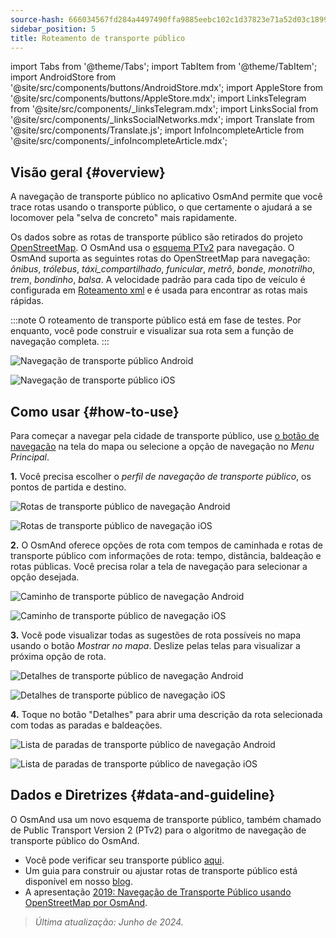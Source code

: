 ```yaml
---
source-hash: 666034567fd284a4497490ffa9885eebc102c1d37823e71a52d03c189944eb25
sidebar_position: 5
title: Roteamento de transporte público
---
```

import Tabs from '@theme/Tabs';
import TabItem from '@theme/TabItem';
import AndroidStore from '@site/src/components/buttons/AndroidStore.mdx';
import AppleStore from '@site/src/components/buttons/AppleStore.mdx';
import LinksTelegram from '@site/src/components/_linksTelegram.mdx';
import LinksSocial from '@site/src/components/_linksSocialNetworks.mdx';
import Translate from '@site/src/components/Translate.js';
import InfoIncompleteArticle from '@site/src/components/_infoIncompleteArticle.mdx';




## Visão geral {#overview}

A navegação de transporte público no aplicativo OsmAnd permite que você trace rotas usando o transporte público, o que certamente o ajudará a se locomover pela "selva de concreto" mais rapidamente.

Os dados sobre as rotas de transporte público são retirados do projeto [OpenStreetMap](http://openstreetmap.org/). O OsmAnd usa o [esquema PTv2](https://wiki.openstreetmap.org/wiki/Public_transport) para navegação. O OsmAnd suporta as seguintes rotas do OpenStreetMap para navegação: *ônibus*, *trólebus*, *táxi_compartilhado*, *funicular*, *metrô*, *bonde*, *monotrilho*, *trem*, *bondinho*, *balsa*. A velocidade padrão para cada tipo de veículo é configurada em [Roteamento xml](../../../technical/build-osmand/routing.md) e é usada para encontrar as rotas mais rápidas.

:::note
O roteamento de transporte público está em fase de testes. Por enquanto, você pode construir e visualizar sua rota sem a função de navegação completa.
:::

<Tabs groupId="operating-systems" queryString="current-os">

<TabItem value="android" label="Android">

![Navegação de transporte público Android](@site/static/img/navigation/public/navigation_android.png)  

</TabItem>

<TabItem value="ios" label="iOS">  

![Navegação de transporte público iOS](@site/static/img/navigation/public/navigation_ios.png)

</TabItem>

</Tabs>


## Como usar {#how-to-use}

Para começar a navegar pela cidade de transporte público, use [o botão de navegação](../../widgets/map-buttons.md#directions) na tela do mapa ou selecione a opção de navegação no *Menu Principal*.  

**1.** Você precisa escolher o *perfil de navegação de transporte público*, os pontos de partida e destino.  

<Tabs groupId="operating-systems" queryString="current-os">

<TabItem value="android" label="Android">

![Rotas de transporte público de navegação Android](@site/static/img/navigation/public/navigation_public_android.png)

</TabItem>

<TabItem value="ios" label="iOS">  

![Rotas de transporte público de navegação iOS](@site/static/img/navigation/public/navigation_public_ios.png)

</TabItem>

</Tabs>

**2.** O OsmAnd oferece opções de rota com tempos de caminhada e rotas de transporte público com informações de rota: tempo, distância, baldeação e rotas públicas. Você precisa rolar a tela de navegação para selecionar a opção desejada.  

<Tabs groupId="operating-systems" queryString="current-os">

<TabItem value="android" label="Android">

![Caminho de transporte público de navegação Android](@site/static/img/navigation/public/navigation_way_android.png)

</TabItem>

<TabItem value="ios" label="iOS">  

![Caminho de transporte público de navegação iOS](@site/static/img/navigation/public/navigation_way_ios.png)

</TabItem>

</Tabs>

**3.** Você pode visualizar todas as sugestões de rota possíveis no mapa usando o botão *Mostrar no mapa*. Deslize pelas telas para visualizar a próxima opção de rota.

<Tabs groupId="operating-systems" queryString="current-os">

<TabItem value="android" label="Android">

![Detalhes de transporte público de navegação Android](@site/static/img/navigation/public/navigation_details_android.png)

</TabItem>

<TabItem value="ios" label="iOS">  

![Detalhes de transporte público de navegação iOS](@site/static/img/navigation/public/navigation_details_ios.png)

</TabItem>

</Tabs>


**4.** Toque no botão "Detalhes" para abrir uma descrição da rota selecionada com todas as paradas e baldeações.  

<Tabs groupId="operating-systems" queryString="current-os">

<TabItem value="android" label="Android">

![Lista de paradas de transporte público de navegação Android](@site/static/img/navigation/public/navigation_stops_list_android.png)

</TabItem>

<TabItem value="ios" label="iOS">  

![Lista de paradas de transporte público de navegação iOS](@site/static/img/navigation/public/navigation_stops_list_ios.png)

</TabItem>

</Tabs>


## Dados e Diretrizes {#data-and-guideline}

O OsmAnd usa um novo esquema de transporte público, também chamado de Public Transport Version 2 (PTv2) para o algoritmo de navegação de transporte público do OsmAnd.

- Você pode verificar seu transporte público [aqui](http://tools.geofabrik.de/osmi/).
- Um guia para construir ou ajustar rotas de transporte público está disponível em nosso [blog](https://osmand.net/blog/guideline-pt).
- A apresentação [2019: Navegação de Transporte Público usando OpenStreetMap por OsmAnd](https://www.youtube.com/watch?v=SPab09kaWPc&ab_channel=StateoftheMap).

> *Última atualização: Junho de 2024.*